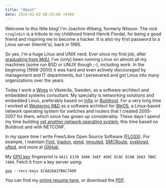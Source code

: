 ```yaml
---
title: "About"
date: 2024-02-02 08:35:00 +0100
---
```


Welcome to this little blog!  I'm Joachim Wiberg, formerly Nilsson.  The
nick `troglobit` is a tribute to my childhood friend Henrik Flordal, for
being a good friend and inspiring me to become a hacker.  It is also my
first password to a Linux server (Henrik's), back in 1995.

So yes, I'm a huge Linux and UNIX nerd.  Ever since my first job, after
[graduating from MdU][resume], I've (only) been running Linux on almost
all my machines (some run BSD or UNUX though ;-), including work.  In
the beginning (1998-2000) it was hard and even actively discouraged by
management and IT departments, but I persevered and got Linux into many
organizations over the years.

Today I work a [Wires](https://wires.se) in Västerås, Sweden,
as a software architect and embedded systems consultant.  My specialty is
networking solutions and embedded Linux, preferably based on [Infix][] or
[Buildroot](https://buildroot.org).  For a very long time I worked at
[Westermo R&D][westermo] as a software architect for [WeOS][], a
Linux-based network operating system for switches and routers that I
created 2005-2007 for them, which since has grown up considerably.
These days I spend my time building [yet another network operating
system][Infix], this time based on Buildroot and with NETCONF.

In my spare time I write Free/Libre Open Source Software ([FLOSS][]).
For example, I maintain [Finit][], [Inadyn][], [pimd][], [mrouted][],
[SMCRoute][], [sysklogd][], [uftpd][], and more at [GitHub][].

My [GPG key][] fingerprint is `4A11 E139 3486 34EF 499C ECAC ECA8 26A3
7B6C 7409`.  Fetch it from a key server using:

    gpg --recv-keys ECA826A37B6C7409

You can find my [online resume here][resume], or download the [PDF][].

[Finit]:    /finit.html
[Inadyn]:   /inadyn.html
[pimd]:     /pimd.html
[mrouted]:  /mrouted.html
[SMCRoute]: /smcroute.html
[uftpd]:    /uftpd.html
[westermo]: https://www.westermo.com
[WeOS]:     https://www.westermo.com/web/web_en_idc_com.nsf/AllDocuments/771C3C1ECF9B9550C1257E58002B89B3
[FLOSS]:    https://en.wikipedia.org/wiki/Free_and_open-source_software
[GitHub]:   https://github.com/troglobit/
[sysklogd]: https://github.com/troglobit/sysklogd
[GPG key]:  http://keys.gnupg.net/pks/lookup?search=0xECA826A37B6C7409&fingerprint=on&op=index
[resume]:   https://resume.troglobit.com
[PDF]:      https://resume.troglobit.com/resume.pdf
[Infix]:    https://github.com/kernelkit/infix
